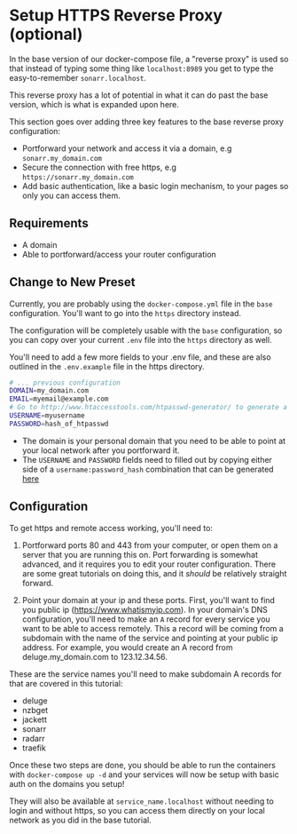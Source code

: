 # Setup HTTPS Reverse Proxy (optional)

In the base version of our docker-compose file, a "reverse proxy" is used so that instead of typing some thing like `localhost:8989` you get to type the easy-to-remember `sonarr.localhost`.

This reverse proxy has a lot of potential in what it can do past the base version, which is what is expanded upon here.

This section goes over adding three key features to the base reverse proxy configuration:

- Portforward your network and access it via a domain, e.g `sonarr.my_domain.com`
- Secure the connection with free https, e.g `https://sonarr.my_domain.com`
- Add basic authentication, like a basic login mechanism, to your pages so only you can access them.

## Requirements

- A domain
- Able to portforward/access your router configuration

## Change to New Preset

Currently, you are probably using the `docker-compose.yml` file in the `base` configuration. You'll want to go into the `https` directory instead.

The configuration will be completely usable with the `base` configuration, so you can copy over your current `.env` file into the `https` directory as well.

You'll need to add a few more fields to your .env file, and these are also outlined in the `.env.example` file in the https directory.

```bash
# ... previous configuration
DOMAIN=my_domain.com
EMAIL=myemail@example.com
# Go to http://www.htaccesstools.com/htpasswd-generator/ to generate a username:password_hash pair
USERNAME=myusername
PASSWORD=hash_of_htpasswd
```

- The domain is your personal domain that you need to be able to point at your local network after you portforward it.
- The `USERNAME` and `PASSWORD` fields need to filled out by copying either side of a `username:password_hash` combination that can be generated [here](http://www.htaccesstools.com/htpasswd-generator/)

## Configuration

To get https and remote access working, you'll need to:

1. Portforward ports 80 and 443 from your computer, or open them on a server that you are running this on. Port forwarding is somewhat advanced, and it requires you to edit your router configuration. There are some great tutorials on doing this, and it _should_ be relatively straight forward.

2. Point your domain at your ip and these ports. First, you'll want to find you public ip (https://www.whatismyip.com). In your domain's DNS configuration, you'll need to make an `A` record for every service you want to be able to access remotely. This a record will be coming from a subdomain with the name of the service and pointing at your public ip address. For example, you would create an A record from deluge.my_domain.com to 123.12.34.56.

These are the service names you'll need to make subdomain A records for that are covered in this tutorial:

- deluge
- nzbget
- jackett
- sonarr
- radarr
- traefik

Once these two steps are done, you should be able to run the containers with `docker-compose up -d` and your services will now be setup with basic auth on the domains you setup!

They will also be available at `service_name.localhost` without needing to login and without https, so you can access them directly on your local network as you did in the base tutorial.
